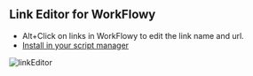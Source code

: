 ## Link Editor for WorkFlowy
- Alt+Click on links in WorkFlowy to edit the link name and url.
- [Install in your script manager](https://github.com/rawbytz/link-editor/raw/master/linkEditor.user.js)

![linkEditor](https://i.imgur.com/cVZcbwz.png)

